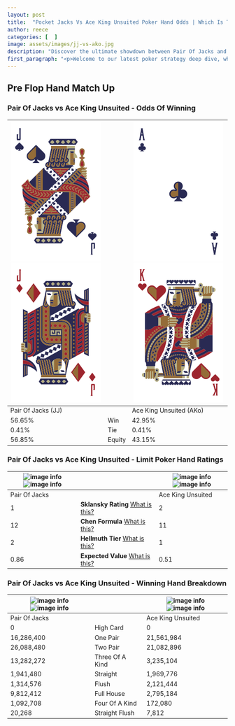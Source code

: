 ```yaml
---
layout: post
title:  "Pocket Jacks Vs Ace King Unsuited Poker Hand Odds | Which Is The Better Hand In Poker? A Complete Guide"
author: reece
categories: [  ]
image: assets/images/jj-vs-ako.jpg
description: "Discover the ultimate showdown between Pair Of Jacks and Ace King Unsuited in poker! Uncover the odds, strategies, and scenarios where one hand triumphs over the other. Get ready to up your poker game with this thrilling analysis."
first_paragraph: "<p>Welcome to our latest poker strategy deep dive, where we're pitting two distinct hands against each other in a high-stakes showdown: Pair Of Jacks vs Ace King Unsuited.</p><p>In the dynamic world of poker, every decision counts, and knowing which hand holds the upper hand is key to your success at the table.</p><p>In this article, we'll dissect these two hands, explore the scenarios where one dominates the other, and equip you with the knowledge to make strategic choices that can tip the odds in your favor.</p><p>Get ready to unravel the intriguing dynamics of these poker hands and elevate your game to new heights.</p>"
---
```




[comment]: # (sp0)

## Pre Flop Hand Match Up

<div class="table hand-ratings" markdown="1"> 



### Pair Of Jacks vs Ace King Unsuited - Odds Of Winning


    
| ![image info](assets/images/hand1/j.png) ![image info](assets/images/hand1/jo.png) |  | ![image info](assets/images/hand2/a.png) ![image info](assets/images/hand2/ko.png) |
| -------- | -------- | -------- |
| Pair Of Jacks (JJ) |  | Ace King Unsuited (AKo) |
| 56.65% | Win | 42.95% |
| 0.41% | Tie | 0.41% |
| 56.85% | Equity | 43.15% |




[comment]: # (sp1)



### Pair Of Jacks vs Ace King Unsuited - Limit Poker Hand Ratings


    
| ![image info](https://www.riverpairs.com/assets/images/hand1/j.png) ![image info](https://www.riverpairs.com/assets/images/hand1/jo.png) |  | ![image info](https://www.riverpairs.com/assets/images/hand2/a.png) ![image info](https://www.riverpairs.com/assets/images/hand2/ko.png) |
| -------- | -------- | -------- |
| Pair Of Jacks |  | Ace King Unsuited |
| 1 | **Sklansky Rating** [What is this?](/sklansky-rating-explained) | 2 |
| 12 | **Chen Formula** [What is this?](/chen-formula-explained) | 11 |
| 2 | **Hellmuth Tier** [What is this?](/Hellmuth-tier-explained) | 1 |
| 0.86 | **Expected Value** [What is this?](/expected-value-explained) | 0.51 |




[comment]: # (sp2)



### Pair Of Jacks vs Ace King Unsuited - Winning Hand Breakdown


    
| ![image info](https://www.riverpairs.com/assets/images/hand1/j.png) ![image info](https://www.riverpairs.com/assets/images/hand1/jo.png) |  | ![image info](https://www.riverpairs.com/assets/images/hand2/a.png) ![image info](https://www.riverpairs.com/assets/images/hand2/ko.png) |
| -------- | -------- | -------- |
| Pair Of Jacks |  | Ace King Unsuited |
| 0 | High Card | 0 |
| 16,286,400 | One Pair | 21,561,984 |
| 26,088,480 | Two Pair | 21,082,896 |
| 13,282,272 | Three Of A Kind | 3,235,104 |
| 1,941,480 | Straight | 1,969,776 |
| 1,314,576 | Flush | 2,121,444 |
| 9,812,412 | Full House | 2,795,184 |
| 1,092,708 | Four Of A Kind | 172,080 |
| 20,268 | Straight Flush | 7,812 |




[comment]: # (sp3)



</div>

[comment]: # (sp4)



[comment]: # (sp5)

